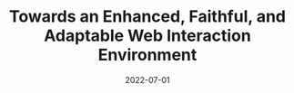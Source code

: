 ---
title: "Towards an Enhanced, Faithful, and Adaptable Web Interaction Environment"
date: 2022-07-01
draft: false
post_type: publication
authors: [jy1682, hc22, karthikn]
venue: NeurIPS 2022 - Language & Reinforcement Learning Workshop
tags: []
direct_link: https://openreview.net/pdf?id=y-F1kab2Its

code: https://github.com/princeton-nlp/attribute-tagging
link: https://openreview.net/pdf?id=y-F1kab2Its
---